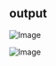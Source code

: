 ## output
![Image](https://github.com/user-attachments/assets/3ca4713a-d33a-4d90-9edd-69ae241b8a46)

![Image](https://github.com/user-attachments/assets/4689d57e-5fde-4766-8c31-7d1ebca54138)
